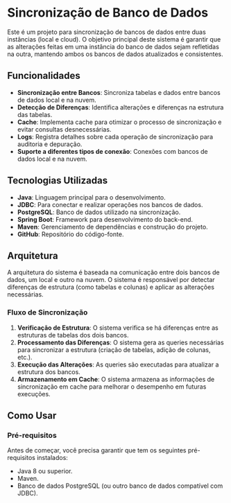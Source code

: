 # Sincronização de Banco de Dados

Este é um projeto para sincronização de bancos de dados entre duas instâncias (local e cloud). O objetivo principal deste sistema é garantir que as alterações feitas em uma instância do banco de dados sejam refletidas na outra, mantendo ambos os bancos de dados atualizados e consistentes.

## Funcionalidades

- **Sincronização entre Bancos**: Sincroniza tabelas e dados entre bancos de dados local e na nuvem.
- **Detecção de Diferenças**: Identifica alterações e diferenças na estrutura das tabelas.
- **Cache**: Implementa cache para otimizar o processo de sincronização e evitar consultas desnecessárias.
- **Logs**: Registra detalhes sobre cada operação de sincronização para auditoria e depuração.
- **Suporte a diferentes tipos de conexão**: Conexões com bancos de dados local e na nuvem.

## Tecnologias Utilizadas

- **Java**: Linguagem principal para o desenvolvimento.
- **JDBC**: Para conectar e realizar operações nos bancos de dados.
- **PostgreSQL**: Banco de dados utilizado na sincronização.
- **Spring Boot**: Framework para desenvolvimento do back-end.
- **Maven**: Gerenciamento de dependências e construção do projeto.
- **GitHub**: Repositório do código-fonte.

## Arquitetura

A arquitetura do sistema é baseada na comunicação entre dois bancos de dados, um local e outro na nuvem. O sistema é responsável por detectar diferenças de estrutura (como tabelas e colunas) e aplicar as alterações necessárias.

### Fluxo de Sincronização

1. **Verificação de Estrutura**: O sistema verifica se há diferenças entre as estruturas de tabelas dos dois bancos.
2. **Processamento das Diferenças**: O sistema gera as queries necessárias para sincronizar a estrutura (criação de tabelas, adição de colunas, etc.).
3. **Execução das Alterações**: As queries são executadas para atualizar a estrutura dos bancos.
4. **Armazenamento em Cache**: O sistema armazena as informações de sincronização em cache para melhorar o desempenho em futuras execuções.

## Como Usar

### Pré-requisitos

Antes de começar, você precisa garantir que tem os seguintes pré-requisitos instalados:

- Java 8 ou superior.
- Maven.
- Banco de dados PostgreSQL (ou outro banco de dados compatível com JDBC).

